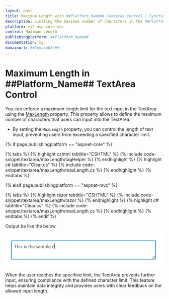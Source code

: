 ```yaml
---
layout: post
title: Maximum Length with ##Platform_Name## Textarea control | Syncfusion
description: Limiting the maximum number of characters in the ##Platform_Name## Textarea control of Syncfusion Essential JS 2 and more details.
platform: ej2-asp-core-mvc
control: Maximum Length
publishingplatform: ##Platform_Name##
documentation: ug
domainurl: ##DomainURL##
---
```


# Maximum Length in ##Platform_Name## TextArea Control

You can enforce a maximum length limit for the text input in the TextArea using the [MaxLength](https://help.syncfusion.com/cr/aspnetcore-js2/Syncfusion.EJ2.Inputs.TextArea.html#Syncfusion_EJ2_Inputs_TextArea_MaxLength) property. This property allows to define the maximum number of characters that users can input into the TextArea.


* By setting the `MaxLength` property, you can control the length of text input, preventing users from exceeding a specified character limit.

{% if page.publishingplatform == "aspnet-core" %}

{% tabs %}
{% highlight cshtml tabtitle="CSHTML" %}
{% include code-snippet/textarea/maxLength/tagHelper %}
{% endhighlight %}
{% highlight c# tabtitle="Clear.cs" %}
{% include code-snippet/textarea/maxLength/maxLength.cs %}
{% endhighlight %}
{% endtabs %}

{% elsif page.publishingplatform == "aspnet-mvc" %}

{% tabs %}
{% highlight razor tabtitle="CSHTML" %}
{% include code-snippet/textarea/maxLength/razor %}
{% endhighlight %}
{% highlight c# tabtitle="Clear.cs" %}
{% include code-snippet/textarea/maxLength/maxLength.cs %}
{% endhighlight %}
{% endtabs %}
{% endif %}

Output be like the below.

![textarea](./images/textarea-maxLength.png)

When the user reaches the specified limit, the TextArea prevents further input, ensuring compliance with the defined character limit. This feature helps maintain data integrity and provides users with clear feedback on the allowed input length.
